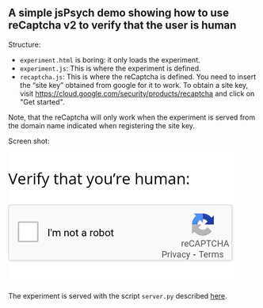 
## A simple jsPsych demo showing how to use reCaptcha v2 to verify that the user is human

Structure:
- `experiment.html` is boring: it only loads the experiment.
- `experiment.js`: This is where the experiment is defined.
- `recaptcha.js`: This is where the reCaptcha is defined.  You need to insert the “site key” obtained from google for it to work.  To obtain a site key, visit https://cloud.google.com/security/products/recaptcha and click on "Get started".

Note, that the reCaptcha will only work when the experiment is served from the domain name indicated when registering the site key.

Screen shot:

![Screenshot showing reCaptcha in action](screenshot.png)

The experiment is served with the script `server.py` described [here](https://github.com/tmalsburg/selfhost_ling_expts).
